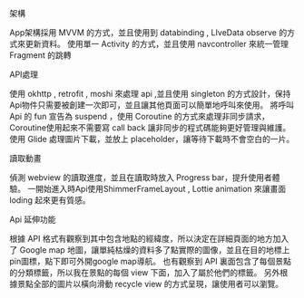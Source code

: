 架構
 
   App架構採用 MVVM 的方式，並且使用到 databinding , LIveData observe 的方式來更新資料。
   使用單一 Activity 的方式，並且使用 navcontroller 來統一管理 Fragment 的跳轉
 
API處理
 
   使用 okhttp , retrofit , moshi 來處理 api  ,並且使用 singleton 的方式設計，保持Api物件只需要被創建一次即可，並且讓其他頁面可以簡單地呼叫來使用。
   將呼叫 Api 的 fun 宣告為 suspend ，使用 Coroutine 的方式來處理非同步請求，Coroutine使用起來不需要寫 call back 讓非同步的程式碼能夠更好管理與維護。
   使用 Glide 處理圖片下載，並放上 placeholder，讓等待下載時不會空白的一片。


  

 讀取動畫


   偵測 webview 的讀取進度，並且在讀取時放入 Progress bar，提升使用者體驗。
   一開始進入時Api使用ShimmerFrameLayout , Lottie animation 來讓畫面 loding 起來更有質感。
  

 Api 延伸功能
 
   根據 API 格式有觀察到其中包含地點的經緯度，所以決定在詳細頁面的地方加入了 Google map 地圖，讓單純枯燥的資料多了點實際的圖像，並且在目的地標上pin圖標，點下即可外開google map導航。
   也有觀察到 API 裏面包含了每個景點的分類標籤，所以我在景點的每個 view 下面，加入了屬於他們的標籤。
   另外根據景點全部的圖片以橫向滑動 recycle view 的方式呈現，讓使用者可以瀏覽。
